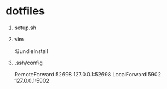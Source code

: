 dotfiles
========

1) setup.sh

2) vim

    :BundleInstall

3) .ssh/config

    RemoteForward 52698 127.0.0.1:52698
    LocalForward 5902 127.0.0.1:5902

